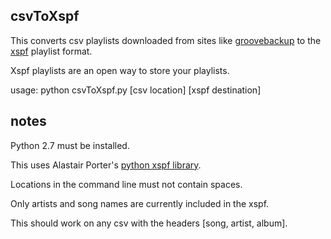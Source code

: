 csvToXspf
---------
This converts csv playlists downloaded from sites like [groovebackup](http://groovebackup.com/) to the [xspf](http://xspf.org) playlist format.

Xspf playlists are an open way to store your playlists.

usage: python csvToXspf.py [csv location] [xspf destination]

notes
-----
Python 2.7 must be installed.

This uses Alastair Porter's [python xspf library](https://github.com/alastair/xspf).

Locations in the command line must not contain spaces.

Only artists and song names are currently included in the xspf.

This should work on any csv with the headers [song, artist, album].